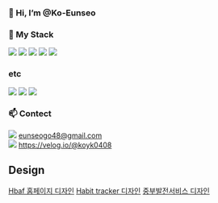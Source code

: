 ### 👋 Hi, I’m @Ko-Eunseo

### 🌱 My Stack
<img src="https://img.shields.io/badge/React-blue?style=for-the-badge&logo=React&logoColor=white"> <img src="https://img.shields.io/badge/HTML5-e34f26?style=for-the-badge&logo=HTML5&logoColor=white"> <img src="https://img.shields.io/badge/CSS3-1572b6?style=for-the-badge&logo=CSS3&logoColor=white"> <img src="https://img.shields.io/badge/JavaScript-f7df1e?style=for-the-badge&logo=JavaScript&logoColor=black"> <img src="https://img.shields.io/badge/styled components-1572b6?style=for-the-badge&logo=styled-components&logoColor=white">

### etc
<img src="https://img.shields.io/badge/Visual Studio Code-007acc?style=for-the-badge&logo=Visual-Studio-Code&logoColor=white"> <img src="https://img.shields.io/badge/Figma-f24e1e?style=for-the-badge&logo=Figma&logoColor=white"> <img src="https://img.shields.io/badge/Slack-4a154b?style=for-the-badge&logo=Slack&logoColor=white"> 

### 📫 Contect
<img src="https://img.shields.io/badge/Gmail-ea4335?style=flat&logo=Gmail&logoColor=white"> eunseogo48@gmail.com
<br /><img src="https://img.shields.io/badge/Velog-20c997?style=flat&logo=Velog&logoColor=white"> https://velog.io/@koyk0408

## Design
[Hbaf 홈페이지 디자인](https://www.figma.com/file/RkawoDh7nkw7IEul9YEnRf/%EB%B0%94%ED%94%84?type=design&node-id=0%3A1&t=yT9OzqKUcYbfZlhR-1)
[Habit tracker 디자인](https://www.figma.com/file/5u7B3Powcf9knaiRP9YhHL/habit-tracker?type=design&t=yT9OzqKUcYbfZlhR-1)
[중부발전서비스 디자인](https://www.figma.com/file/UY06OMv0W4m0zzKdxT8h5j/%EC%A4%91%EB%B6%80%EB%B0%9C%EC%A0%84%EC%84%9C%EB%B9%84%EC%8A%A4?type=design&node-id=0%3A1&t=yT9OzqKUcYbfZlhR-1)
